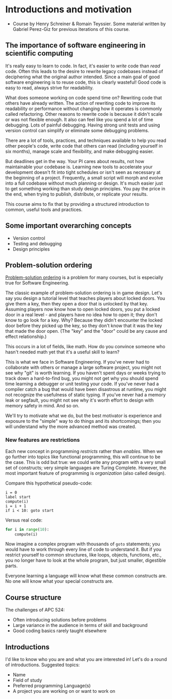 # Introductions and motivation

- Course by Henry Schreiner & Romain Teyssier. Some material written by Gabriel
  Perez-Giz for previous iterations of this course.

## The importance of software engineering in scientific computing

It's really easy to learn to code. In fact, it's easier to _write_ code than
_read_ code. Often this leads to the desire to rewrite legacy codebases instead
of deciphering what the original author intended. Since a main goal of good
software engineering is to reuse code, this is clearly wasteful! Good code is
easy to read, always strive for readability.

What does someone working on code spend time on? Rewriting code that others have
already written. The action of rewriting code to improve its readability or
performance without changing how it operates is commonly called refactoring.
Other reasons to rewrite code is because it didn't scale or was not flexible
enough. It also can feel like you spend a lot of time debugging. Lots of painful
debugging. Having strong unit tests and using version control can simplify or
eliminate some debugging problems.

There are a lot of tools, practices, and techniques available to help you read
other people's code, write code that others can read (including yourself in six
months), manage scale and flexibility, and make debugging easier.

But deadlines get in the way. Your PI cares about results, not how maintainable
your codebase is. Learning new tools to accelerate your development doesn't fit
into tight schedules or isn't seen as necessary at the beginning of a project.
Frequently, a small script will morph and evolve into a full codebase without
much planning or design. It's much easier just to get something working than
study design principles. You pay the price in the end, when trying to publish,
distribute, or replicate your results.

This course aims to fix that by providing a structured introduction to common,
useful tools and practices.

## Some important overarching concepts

- Version control
- Testing and debugging
- Design principles

## Problem-solution ordering

[Problem-solution ordering](https://mkremins.github.io/blog/doors-headaches-intellectual-need/)
is a problem for many courses, but is especially true for Software Engineering.

The classic example of problem-solution ordering is in game design. Let's say
you design a tutorial level that teaches players about locked doors. You give
them a key, then they open a door that is unlocked by that key. Assuming players
now know how to open locked doors, you put a locked door in a real level - and
players have no idea how to open it; they don't know to go look for a key. Why?
Because they didn't encounter the locked door before they picked up the key, so
they don't know that it was the key that made the door open. (The "key" and the
"door" could be any cause and effect relationship.)

This occurs in a lot of fields, like math. How do you convince someone who
hasn't needed math yet that it's a useful skill to learn?

This is what we face in Software Engineering. If you've never had to collaborate
with others or manage a large software project, you might not see why "git" is
worth learning. If you haven't spent days or weeks trying to track down a
hard-to-find bug, you might not get why you should spend time learning a
debugger or unit testing your code. If you've never had a compiler catch a bug
that would have been disastrous at runtime, you might not recognize the
usefulness of static typing. If you've never had a memory leak or segfault, you
might not see why it's worth effort to design with memory safety in mind. And so
on.

We'll try to motivate what we do, but the best motivator is experience and
exposure to the "simple" way to do things and its shortcomings; then you will
understand why the more advanced method was created.

### New features are restrictions

Each new concept in programming _restricts_ rather than _enables_. When we go
further into topics like functional programming, this will continue to be the
case. This is odd but true: we could write any program with a very small set of
constructs; very simple languages are Turing Complete. However, the most
important feature of programming is _organization_ (also called design).

Compare this hypothetical pseudo-code:

```text
i = 0
label start
compute(i)
i = i + 1
if i < 10: goto start
```

Versus real code:

```python
for i in range(10):
    compute(i)
```

Now imagine a complex program with thousands of `goto` statements; you would
have to work through every line of code to understand it. But if you restrict
yourself to common structures, like loops, objects, functions, etc., you no
longer have to look at the whole program, but just smaller, digestible parts.

Everyone learning a language will know what these common constructs are. No one
will know what your special constructs are.

## Course structure

The challenges of APC 524:

- Often introducing solutions before problems
- Large variance in the audience in terms of skill and background
- Good coding basics rarely taught elsewhere

## Introductions

I'd like to know who you are and what you are interested in! Let's do a round of
introductions. Suggested topics:

- Name
- Field of study
- Preferred programming Language(s)
- A project you are working on or want to work on
